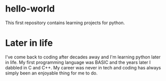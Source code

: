 # hello-world
This first repository contains learning projects for python.

# Later in life
I've come back to coding after decades away and I'm learning python later in life. My first programming language was BASIC and the years later I dabbled in C and C++. My career was never in tech and coding has always simply been an enjoyable thing for me to do.
